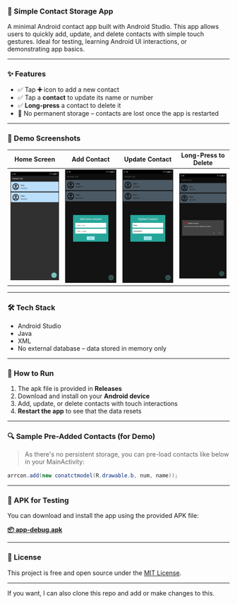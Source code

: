 ### 📱 Simple Contact Storage App

A minimal Android contact app built with Android Studio.
This app allows users to quickly add, update, and delete contacts with simple touch gestures. Ideal for testing, learning Android UI interactions, or demonstrating app basics.

---

### ✨ Features

* ✅ Tap **➕** icon to add a new contact
* ✅ Tap a **contact** to update its name or number
* ✅ **Long-press** a contact to delete it
* 🚫 No permanent storage – contacts are lost once the app is restarted

---

### 🧪 Demo Screenshots

| Home Screen                   | Add Contact                         | Update Contact                            | Long-Press to Delete                      |
| ----------------------------- | ----------------------------------- | ----------------------------------------- | ----------------------------------------- |
| ![home](Screenshot_20250716-093125.png) | ![add](Screenshot_20250716-093132.png) | ![update](Screenshot_20250716-093143.png) | ![delete](Screenshot_20250716-093153.png) |


---

### 🛠 Tech Stack

* Android Studio
* Java
* XML
* No external database – data stored in memory only

---

### 🚀 How to Run

1. The apk file is provided in **Releases**
2. Download and install on your **Android device**
3. Add, update, or delete contacts with touch interactions
4. **Restart the app** to see that the data resets

---

### 🔍 Sample Pre-Added Contacts (for Demo)

> As there's no persistent storage, you can pre-load contacts like below in your MainActivity:

```java
arrcon.add(new conatctmodel(R.drawable.b, num, name));
```

---

### 📂 APK for Testing

You can download and install the app using the provided APK file:

**[📦 app-debug.apk](app/build/outputs/apk/debug/app-debug.apk)**

---

### 📝 License

This project is free and open source under the [MIT License](LICENSE).

---

If you want, I can also clone this repo and add or make changes to this.